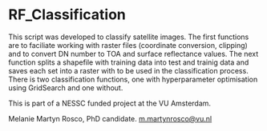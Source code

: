 # RF_Classification
This script was developed to classify satellite images. The first functions are to faciliate working with raster files (coordinate conversion, clipping) and to convert DN number to TOA and surface reflectance values. The next function splits a shapefile with training data into test and trainig data and saves each set into a raster with to be used in the classification process. There is two classification functions, one with hyperparameter optimisation using GridSearch and one without. 

This is part of a NESSC funded project at the VU Amsterdam. 

Melanie Martyn Rosco, PhD candidate.
m.martynrosco@vu.nl
